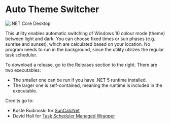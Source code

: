 # Auto Theme Switcher
![.NET Core Desktop](https://github.com/henriko2018/AutoThemeSwitcher/workflows/.NET%20Core%20Desktop/badge.svg)

This utility enables automatic switching of Windows 10 colour mode (theme) between light and dark.
You can choose fixed times or sun phases (e.g. sunrise and sunset), which are calculated based on your location.
No program needs to run in the background, since the utility utilizes the regular task scheduler.

To download a release, go to the Releases section to the right. There are two executables:
* The smaller one can be run if you have .NET 5 runtime installed.
* The larger one is self-contained, meaning the runtime is included in the executable.

Credits go to:
* Koste Budinoski for [SunCalcNet](https://github.com/kostebudinoski/SunCalcNet)
* David Hall for [Task Scheduler Managed Wrapper](https://github.com/dahall/TaskScheduler)
